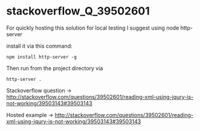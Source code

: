 # stackoverflow_Q_39502601

For quickly hosting this solution for local testing I suggest using node http-server

install it via this command:

```npm install http-server -g```

Then run from the project directory via

```http-server .```


Stackoverflow question -> http://stackoverflow.com/questions/39502601/reading-xml-using-jqury-is-not-working/39503143#39503143

Hosted example -> http://stackoverflow.com/questions/39502601/reading-xml-using-jqury-is-not-working/39503143#39503143
